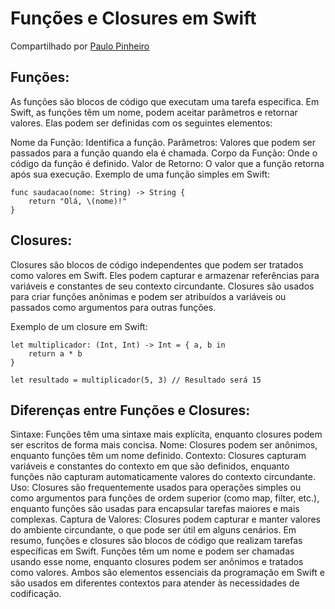 
<h1>
Funções e Closures em Swift</h1>
Compartilhado por <a href="https://web.dio.me/users/paruvitu" target="_blank"> Paulo Pinheiro </a>


<h2>
Funções:
  </h2>
As funções são blocos de código que executam uma tarefa específica. Em Swift, as funções têm um nome, podem aceitar parâmetros e retornar valores. Elas podem ser definidas com os seguintes elementos:

Nome da Função: Identifica a função.
Parâmetros: Valores que podem ser passados para a função quando ela é chamada.
Corpo da Função: Onde o código da função é definido.
Valor de Retorno: O valor que a função retorna após sua execução.
Exemplo de uma função simples em Swift:

```
func saudacao(nome: String) -> String {
    return "Olá, \(nome)!"
}
```

<h2>
Closures:
  </h2>
Closures são blocos de código independentes que podem ser tratados como valores em Swift. Eles podem capturar e armazenar referências para variáveis e constantes de seu contexto circundante. Closures são usados para criar funções anônimas e podem ser atribuídos a variáveis ou passados como argumentos para outras funções.

Exemplo de um closure em Swift:

```
let multiplicador: (Int, Int) -> Int = { a, b in
    return a * b
}

let resultado = multiplicador(5, 3) // Resultado será 15
```

<h2>
Diferenças entre Funções e Closures:
</h2>

Sintaxe: Funções têm uma sintaxe mais explícita, enquanto closures podem ser escritos de forma mais concisa.
Nome: Closures podem ser anônimos, enquanto funções têm um nome definido.
Contexto: Closures capturam variáveis e constantes do contexto em que são definidos, enquanto funções não capturam automaticamente valores do contexto circundante.
Uso: Closures são frequentemente usados para operações simples ou como argumentos para funções de ordem superior (como map, filter, etc.), enquanto funções são usadas para encapsular tarefas maiores e mais complexas.
Captura de Valores: Closures podem capturar e manter valores do ambiente circundante, o que pode ser útil em alguns cenários.
Em resumo, funções e closures são blocos de código que realizam tarefas específicas em Swift. Funções têm um nome e podem ser chamadas usando esse nome, enquanto closures podem ser anônimos e tratados como valores. Ambos são elementos essenciais da programação em Swift e são usados em diferentes contextos para atender às necessidades de codificação.
